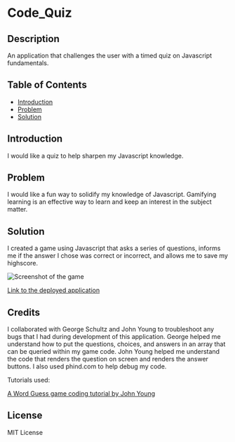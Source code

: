 # Code_Quiz

## Description

An application that challenges the user with a timed quiz on Javascript fundamentals.

## Table of Contents

- [Introduction](#introduction)
- [Problem](#problem)
- [Solution](#solution)

## Introduction

I would like a quiz to help sharpen my Javascript knowledge.

## Problem

I would like a fun way to solidify my knowledge of Javascript. Gamifying learning is an effective way to learn and keep an interest in the subject matter.

## Solution

I created a game using Javascript that asks a series of questions, informs me if the answer I chose was correct or incorrect, and allows me to save my highscore.

![Screenshot of the game]()

[Link to the deployed application]()

## Credits

I collaborated with George Schultz and John Young to troubleshoot any bugs that I had during development of this application. George helped me understand how to put the questions, choices, and answers in an array that can be queried within my game code. John Young helped me understand the code that renders the question on screen and renders the answer buttons. I also used phind.com to help debug my code.

Tutorials used:

[A Word Guess game coding tutorial by John Young](https://www.loom.com/share/29b038373f6243b6ad7a1883c6e0d0ee)

## License

MIT License
